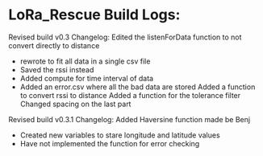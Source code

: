 # LoRa_Rescue Build Logs:

Revised build v0.3
Changelog:
Edited the listenForData function to not convert directly to distance
- rewrote to fit all data in a single csv file
- Saved the rssi instead
- Added compute for time interval of data
- Added an error.csv where all the bad data are stored
Added a function to convert rssi to distance
Added a function for the tolerance filter
Changed spacing on the last part

Revised build v0.3.1
Changelog:
Added Haversine function made be Benj
- Created new variables to stare longitude and latitude values
- Have not implemented the function for error checking
